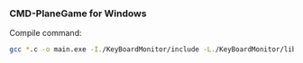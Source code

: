### CMD-PlaneGame for Windows
Compile command:
```bash
gcc *.c -o main.exe -I./KeyBoardMonitor/include -L./KeyBoardMonitor/libs -lkbm
```
